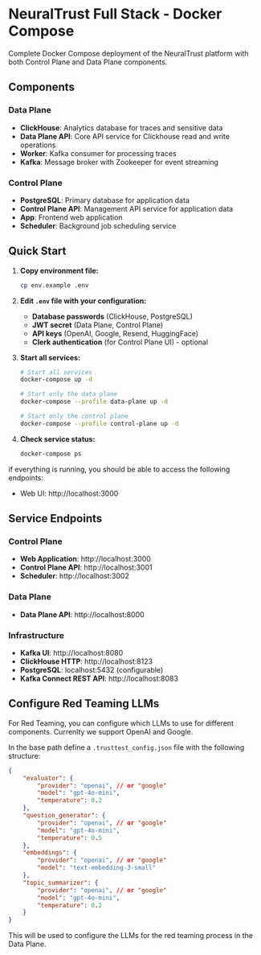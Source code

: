 # NeuralTrust Full Stack - Docker Compose

Complete Docker Compose deployment of the NeuralTrust platform with both Control Plane and Data Plane components.

## Components

### Data Plane
- **ClickHouse**: Analytics database for traces and sensitive data
- **Data Plane API**: Core API service for Clickhouse read and write operations
- **Worker**: Kafka consumer for processing traces
- **Kafka**: Message broker with Zookeeper for event streaming

### Control Plane  
- **PostgreSQL**: Primary database for application data
- **Control Plane API**: Management API service for application data
- **App**: Frontend web application
- **Scheduler**: Background job scheduling service


## Quick Start

1. **Copy environment file:**
   ```bash
   cp env.example .env
   ```

2. **Edit `.env` file with your configuration:**
   - **Database passwords** (ClickHouse, PostgreSQL)
   - **JWT secret** (Data Plane, Control Plane)
   - **API keys** (OpenAI, Google, Resend, HuggingFace)
   - **Clerk authentication** (for Control Plane UI) - optional

3. **Start all services:**
   ```bash
   # Start all services
   docker-compose up -d

   # Start only the data plane
   docker-compose --profile data-plane up -d

   # Start only the control plane
   docker-compose --profile control-plane up -d
   ```

4. **Check service status:**
   ```bash
   docker-compose ps
   ```

if everything is running, you should be able to access the following endpoints:
- Web UI: http://localhost:3000

## Service Endpoints

### Control Plane
- **Web Application**: http://localhost:3000
- **Control Plane API**: http://localhost:3001
- **Scheduler**: http://localhost:3002

### Data Plane
- **Data Plane API**: http://localhost:8000

### Infrastructure
- **Kafka UI**: http://localhost:8080
- **ClickHouse HTTP**: http://localhost:8123
- **PostgreSQL**: localhost:5432 (configurable)
- **Kafka Connect REST API**: http://localhost:8083


## Configure Red Teaming LLMs

For Red Teaming, you can configure which LLMs to use for different components. Currenlty we support OpenAI and Google.

In the base path define a `.trusttest_config.json` file with the following structure:

```json
{
    "evaluator": {
        "provider": "openai", // or "google"
        "model": "gpt-4o-mini",
        "temperature": 0.2
    },
    "question_generator": {
        "provider": "openai", // or "google"
        "model": "gpt-4o-mini",
        "temperature": 0.5
    },
    "embeddings": {
        "provider": "openai", // or "google"
        "model": "text-embedding-3-small"
    },
    "topic_summarizer": {
        "provider": "openai", // or "google"
        "model": "gpt-4o-mini",
        "temperature": 0.2
    }
} 
```
This will be used to configure the LLMs for the red teaming process in the Data Plane.
